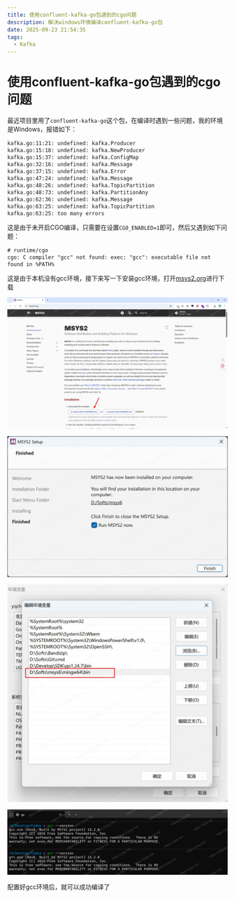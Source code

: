 ```yaml
---
title: 使用confluent-kafka-go包遇到的cgo问题
description: 解决windows环境编译confluent-kafka-go包
date: 2025-09-23 21:54:35
tags:
  - Kafka
---
```


# 使用confluent-kafka-go包遇到的cgo问题

最近项目里用了`confluent-kafka-go`这个包，在编译时遇到一些问题，我的环境是Windows，报错如下：

```shell
kafka.go:11:21: undefined: kafka.Producer
kafka.go:15:18: undefined: kafka.NewProducer
kafka.go:15:37: undefined: kafka.ConfigMap
kafka.go:32:16: undefined: kafka.Message
kafka.go:37:15: undefined: kafka.Error
kafka.go:47:24: undefined: kafka.Message
kafka.go:48:26: undefined: kafka.TopicPartition
kafka.go:48:73: undefined: kafka.PartitionAny
kafka.go:62:36: undefined: kafka.Message
kafka.go:63:25: undefined: kafka.TopicPartition
kafka.go:63:25: too many errors
```

这是由于未开启CGO编译，只需要在设置`CGO_ENABLED=1`即可，然后又遇到如下问题：

```shell
# runtime/cgo
cgo: C compiler "gcc" not found: exec: "gcc": executable file not found in %PATH%
```

这是由于本机没有gcc环境，接下来写一下安装gcc环境，打开[msys2.org](https://msys2.org)进行下载

![img](./1758706351.png)

![img](./1758706352.png)

![img](./1758706353.png)

![img](./1758706354.png)

配置好gcc环境后，就可以成功编译了